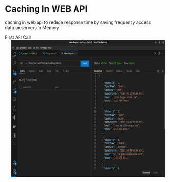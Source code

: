 
# Caching In WEB API

caching in web api to reduce response time by saving frequently access data on servers In Memory


First API Call
<img src="output/first_api_call.png" height="450" width="800" hspace="20" /> 
